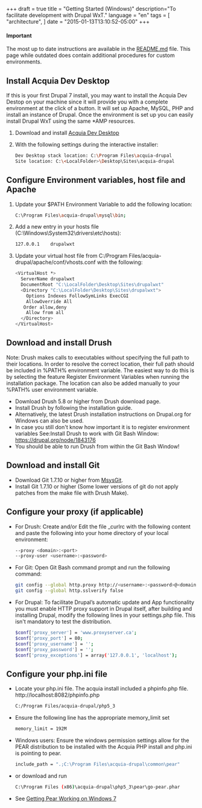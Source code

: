 +++
draft = true
title = "Getting Started (Windows)"
description="To facilitate development with Drupal WxT."
language = "en"
tags = [
    "architecture",
]
date = "2015-01-13T13:10:52-05:00"
+++

<div class="alert alert-info">
  <h4>Important</h4>
  <p>The most up to date instructions are available in the <a href="https://raw.githubusercontent.com/wet-boew/wet-boew-drupal/7.x-4.x/README.md">README.md</a> file. This page while outdated does contain additional procedures for custom environments.</p>
</div>

Install Acquia Dev Desktop
--------------------------

If this is your first Drupal 7 install, you may want to install the
Acquia Dev Destop on your machine since it will provide you with a
complete environment at the click of a button. It will set up Apache,
MySQL, PHP and install an instance of Drupal. Once the environment is
set up you can easily install Drupal WxT using the same *AMP resources.

1.  Download and install [Acquia Dev Desktop][acquiadesktop]
2.  With the following settings during the interactive installer:

    ```bash
    Dev Desktop stack location: C:\Program Files\acquia-drupal
    Site location: C:\<LocalFolder>\Desktop\Sites\acquia-drupal
    ```

Configure Environment variables, host file and Apache
-----------------------------------------------------

1. Update your $PATH Environment Variable to add the following location:

    ```bash
    C:\Program Files\acquia-drupal\mysql\bin;
    ```

2. Add a new entry in your hosts file (C:\Windows\System32\drivers\etc\hosts):

    ```bash
    127.0.0.1    drupalwxt
    ```

3. Update your virtual host file from C:/Program Files/acquia-drupal/apache/conf/vhosts.conf with the following:

    ```bash
    <VirtualHost *>
      ServerName drupalwxt
      DocumentRoot "C:\LocalFolder\Desktop\Sites\drupalwxt"
      <Directory "C:\LocalFolder\Desktop\Sites\drupalwxt">
        Options Indexes FollowSymLinks ExecCGI
        AllowOverride All
       Order allow,deny
        Allow from all
      </Directory>
    </VirtualHost>
    ```

Download and install Drush
--------------------------

Note: Drush makes calls to executables without specifying the full path to their locations. In order to resolve the correct location, their full path should be included in %PATH% environment variable. The easiest way to do this is by selecting the feature Register Environment Variables when running the installation package. The location can also be added manually to your %PATH% user environment variable.

* Download Drush 5.8 or higher from Drush download page.
* Install Drush by following the installation guide.
* Alternatively, the latest Drush installation instructions on Drupal.org for Windows can also be used.
* In case you still don't know how important it is to register environment variables See:Install Drush to work with Git Bash Window: https://drupal.org/node/1843176
* You should be able to run Drush from within the Git Bash Window!

Download and install Git
------------------------

* Download Git 1.7.10 or higher from [MsysGit][msysgit].
* Install Git 1.7.10 or higher (Some lower versions of git do not apply patches from the make file with Drush Make).

Configure your proxy (if applicable)
------------------------------------

* For Drush: Create and/or Edit the file _curlrc with the following content and paste the following into your home directory of your local environment:

    ```bash
    --proxy <domain>:<port>
    --proxy-user <username>:<password>
    ```

* For Git: Open Git Bash command prompt and run the following command:

    ```bash
    git config --global http.proxy http://<username>:<password>@<domain>:<port>
    git config --global http.sslverify false
    ```

* For Drupal: To facilitate Drupal’s automatic update and App functionality you must enable HTTP proxy support in Drupal itself, after building and installing Drupal, modify the following lines in your settings.php file. This isn't mandatory to test the distribution.

    ```bash
    $conf['proxy_server'] = 'www.proxyserver.ca';
    $conf['proxy_port'] = 80;
    $conf['proxy_username'] = '';
    $conf['proxy_password'] = '';
    $conf['proxy_exceptions'] = array('127.0.0.1', 'localhost');
    ```

Configure your php.ini file
---------------------------

* Locate your php.ini file. The acquia install included a phpinfo.php file. http://localhost:8082/phpinfo.php

    ```bash
    C:/Program Files/acquia-drupal/php5_3
    ```

* Ensure the following line has the appropriate memory_limit set

    ```bash
    memory_limit = 192M
    ```

* Windows users: Ensure the windows permission settings allow for the PEAR distribution to be installed with the Acquia PHP install and php.ini is pointing to pear.

    ```bash
    include_path = ".;C:\Program Files\acquia-drupal\common\pear"
    ```

* or download and run

    ```bash
    C:\Program Files (x86)\acquia-drupal\php5_3\pear\go-pear.phar
    ```

* See [Getting Pear Working on Windows 7][blog_stuart]

<!-- Links Referenced -->

[acquiadesktop]:    http://www.acquia.com/products-services/dev-desktop
[blog_stuart]:      http://blog.stuartherbert.com/php/2012/05/10/getting-pear-working-on-windows-7
[msysgit]:          http://msysgit.github.com
[readme]:           https://raw.githubusercontent.com/wet-boew/wet-boew-drupal/7.x-4.x/README.md
